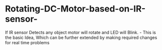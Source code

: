 # Rotating-DC-Motor-based-on-IR-sensor-
If IR sensor Detects any object motor will rotate and LED will Blink. - This is the basic Idea, Which can be further extended by making required changes for real time problems 
